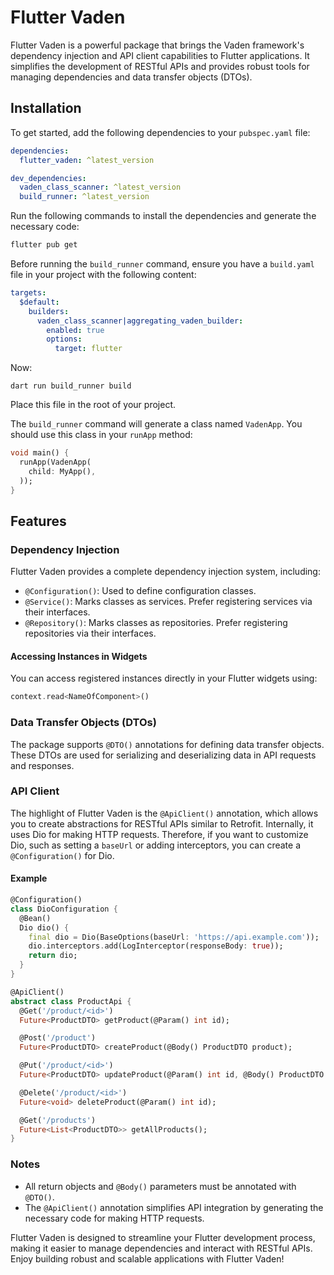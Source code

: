 # Flutter Vaden

Flutter Vaden is a powerful package that brings the Vaden framework's dependency injection and API client capabilities to Flutter applications. It simplifies the development of RESTful APIs and provides robust tools for managing dependencies and data transfer objects (DTOs).

## Installation

To get started, add the following dependencies to your `pubspec.yaml` file:

```yaml
dependencies:
  flutter_vaden: ^latest_version

dev_dependencies:
  vaden_class_scanner: ^latest_version
  build_runner: ^latest_version
```

Run the following commands to install the dependencies and generate the necessary code:

```bash
flutter pub get
```

Before running the `build_runner` command, ensure you have a `build.yaml` file in your project with the following content:

```yaml
targets:
  $default:
    builders:
      vaden_class_scanner|aggregating_vaden_builder:
        enabled: true
        options:
          target: flutter
```

Now:

```
dart run build_runner build
```

Place this file in the root of your project.

The `build_runner` command will generate a class named `VadenApp`. You should use this class in your `runApp` method:

```dart
void main() {
  runApp(VadenApp(
    child: MyApp(),
  ));
}
```

## Features

### Dependency Injection
Flutter Vaden provides a complete dependency injection system, including:

- `@Configuration()`: Used to define configuration classes.
- `@Service()`: Marks classes as services. Prefer registering services via their interfaces.
- `@Repository()`: Marks classes as repositories. Prefer registering repositories via their interfaces.

#### Accessing Instances in Widgets
You can access registered instances directly in your Flutter widgets using:

```dart
context.read<NameOfComponent>()
```

### Data Transfer Objects (DTOs)
The package supports `@DTO()` annotations for defining data transfer objects. These DTOs are used for serializing and deserializing data in API requests and responses.

### API Client
The highlight of Flutter Vaden is the `@ApiClient()` annotation, which allows you to create abstractions for RESTful APIs similar to Retrofit. Internally, it uses Dio for making HTTP requests. Therefore, if you want to customize Dio, such as setting a `baseUrl` or adding interceptors, you can create a `@Configuration()` for Dio.

#### Example

```dart
@Configuration()
class DioConfiguration {
  @Bean()
  Dio dio() {
    final dio = Dio(BaseOptions(baseUrl: 'https://api.example.com'));
    dio.interceptors.add(LogInterceptor(responseBody: true));
    return dio;
  }
}

@ApiClient()
abstract class ProductApi {
  @Get('/product/<id>')
  Future<ProductDTO> getProduct(@Param() int id);

  @Post('/product')
  Future<ProductDTO> createProduct(@Body() ProductDTO product);

  @Put('/product/<id>')
  Future<ProductDTO> updateProduct(@Param() int id, @Body() ProductDTO product);

  @Delete('/product/<id>')
  Future<void> deleteProduct(@Param() int id);

  @Get('/products')
  Future<List<ProductDTO>> getAllProducts();
}
```

### Notes
- All return objects and `@Body()` parameters must be annotated with `@DTO()`.
- The `@ApiClient()` annotation simplifies API integration by generating the necessary code for making HTTP requests.

Flutter Vaden is designed to streamline your Flutter development process, making it easier to manage dependencies and interact with RESTful APIs. Enjoy building robust and scalable applications with Flutter Vaden!

